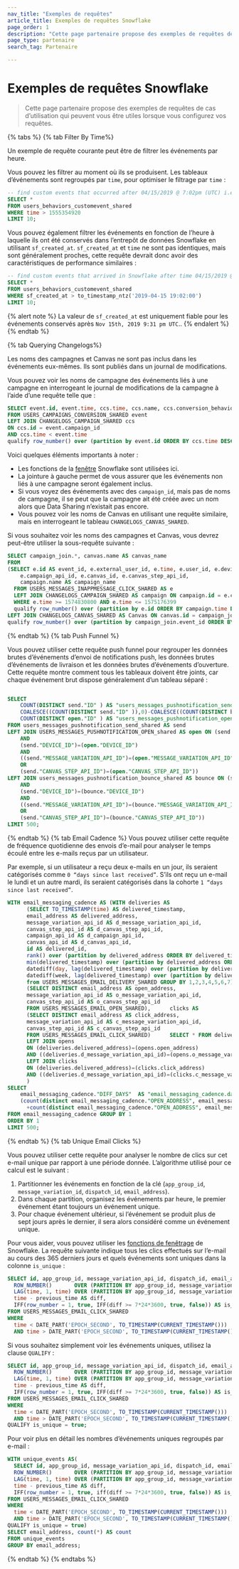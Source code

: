 ```yaml
---
nav_title: "Exemples de requêtes"
article_title: Exemples de requêtes Snowflake
page_order: 1
description: "Cette page partenaire propose des exemples de requêtes de cas d’utilisation qui peuvent vous être utiles lorsque vous configurez vos requêtes."
page_type: partenaire
search_tag: Partenaire

---
```


# Exemples de requêtes Snowflake

>  Cette page partenaire propose des exemples de requêtes de cas d’utilisation qui peuvent vous être utiles lorsque vous configurez vos requêtes.

{% tabs %}
{% tab Filter By Time%}

Un exemple de requête courante peut être de filtrer les événements par heure.

Vous pouvez les filtrer au moment où ils se produisent. Les tableaux d’événements sont regroupés par `time`, pour optimiser le filtrage par `time` :
```sql
-- find custom events that occurred after 04/15/2019 @ 7:02pm (UTC) i.e., timestamp=1555354920
SELECT *
FROM users_behaviors_customevent_shared
WHERE time > 1555354920
LIMIT 10;
```
Vous pouvez également filtrer les événements en fonction de l’heure à laquelle ils ont été conservés dans l’entrepôt de données Snowflake en utilisant `sf_created_at`. `sf_created_at` et `time` ne sont pas identiques, mais sont généralement proches, cette requête devrait donc avoir des caractéristiques de performance similaires :
```sql
-- find custom events that arrived in Snowflake after time 04/15/2019 @ 7:02pm (UTC)
SELECT *
FROM users_behaviors_customevent_shared
WHERE sf_created_at > to_timestamp_ntz('2019-04-15 19:02:00')
LIMIT 10;
```
{% alert note %}
La valeur de `sf_created_at` est uniquement fiable pour les événements conservés après `Nov 15th, 2019 9:31 pm UTC`..
{% endalert %}
{% endtab %}

{% tab Querying Changelogs%}
  
Les noms des campagnes et Canvas ne sont pas inclus dans les événements eux-mêmes. Ils sont publiés dans un journal de modifications. 

Vous pouvez voir les noms de campagne des événements liés à une campagne en interrogeant le journal de modifications de la campagne à l’aide d’une requête telle que :

```sql
SELECT event.id, event.time, ccs.time, ccs.name, ccs.conversion_behaviors[event.conversion_behavior_index]
FROM USERS_CAMPAIGNS_CONVERSION_SHARED event
LEFT JOIN CHANGELOGS_CAMPAIGN_SHARED ccs
ON ccs.id = event.campaign_id
AND ccs.time < event.time
qualify row_number() over (partition by event.id ORDER BY ccs.time DESC) = 1;
```
Voici quelques éléments importants à noter :
- Les fonctions de la [fenêtre](https://docs.snowflake.com/en/sql-reference/functions-analytic.html) Snowflake sont utilisées ici.
- La jointure à gauche permet de vous assurer que les événements non liés à une campagne seront également inclus.
- Si vous voyez des événements avec des `campaign_id`, mais pas de noms de campagne, il se peut que la campagne ait été créée avec un nom alors que Data Sharing n’existait pas encore.
- Vous pouvez voir les noms de Canvas en utilisant une requête similaire, mais en interrogeant le tableau `CHANGELOGS_CANVAS_SHARED`.

Si vous souhaitez voir les noms des campagnes et Canvas, vous devrez peut-être utiliser la sous-requête suivante :
```sql
SELECT campaign_join.*, canvas.name AS canvas_name
FROM 
(SELECT e.id AS event_id, e.external_user_id, e.time, e.user_id, e.device_id, e.sf_created_at,
    e.campaign_api_id, e.canvas_id, e.canvas_step_api_id, 
    campaign.name AS campaign_name
  FROM USERS_MESSAGES_INAPPMESSAGE_CLICK_SHARED AS e
  LEFT JOIN CHANGELOGS_CAMPAIGN_SHARED AS campaign ON campaign.id = e.campaign_id
  WHERE e.time >= 1574830800 AND e.time <= 1575176399
  qualify row_number() over (partition by e.id ORDER BY campaign.time DESC) = 1) AS campaign_join
LEFT JOIN CHANGELOGS_CANVAS_SHARED AS Canvas ON canvas.id = campaign_join.canvas_id
qualify row_number() over (partition by campaign_join.event_id ORDER BY canvas.time DESC) = 1;
```
{% endtab %}
{% tab Push Funnel %}

Vous pouvez utiliser cette requête push funnel pour regrouper les données brutes d’événements d’envoi de notifications push, les données brutes d’événements de livraison et les données brutes d’événements d’ouverture. Cette requête montre comment tous les tableaux doivent être joints, car chaque événement brut dispose généralement d’un tableau séparé :

```sql

SELECT
    COUNT(DISTINCT send."ID" ) AS "users_messages_pushnotification_send.push_sent",
    COALESCE((COUNT(DISTINCT send."ID" )),0)-COALESCE((COUNT(DISTINCT bounce."ID" )),0) AS "users_messages_pushnotification_send.push_delivered",
    COUNT(DISTINCT open."ID" ) AS "users_messages_pushnotification_open.push_opens"
FROM users_messages_pushnotification_send_shared AS send
LEFT JOIN USERS_MESSAGES_PUSHNOTIFICATION_OPEN_shared AS open ON (send."USER_ID")=(open."USER_ID")
    AND
    (send."DEVICE_ID")=(open."DEVICE_ID")
    AND
    ((send."MESSAGE_VARIATION_API_ID")=(open."MESSAGE_VARIATION_API_ID")
    OR
    (send."CANVAS_STEP_API_ID")=(open."CANVAS_STEP_API_ID"))
LEFT JOIN users_messages_pushnotification_bounce_shared AS bounce ON (send."USER_ID")=(bounce."USER_ID")
    AND
    (send."DEVICE_ID")=(bounce."DEVICE_ID")
    AND
    ((send."MESSAGE_VARIATION_API_ID")=(bounce."MESSAGE_VARIATION_API_ID")
    OR
    (send."CANVAS_STEP_API_ID")=(bounce."CANVAS_STEP_API_ID"))
LIMIT 500;
```

{% endtab %}
{% tab Email Cadence %}
Vous pouvez utiliser cette requête de fréquence quotidienne des envois d’e-mail pour analyser le temps écoulé entre les e-mails reçus par un utilisateur.

Par exemple, si un utilisateur a reçu deux e-mails en un jour, ils seraient catégorisés comme `0 “days since last received”`. S’ils ont reçu un e-mail le lundi et un autre mardi, ils seraient catégorisés dans la cohorte `1 “days since last received”`.

```sql
WITH email_messaging_cadence AS (WITH deliveries AS
      (SELECT TO_TIMESTAMP(time) AS delivered_timestamp,
      email_address AS delivered_address,
      message_variation_api_id AS d_message_variation_api_id,
      canvas_step_api_id AS d_canvas_step_api_id,
      campaign_api_id AS d_campaign_api_id,
      canvas_api_id AS d_canvas_api_id,
      id AS delivered_id,
      rank() over (partition by delivered_address ORDER BY delivered_timestamp ASC) AS delivery_event,
      min(delivered_timestamp) over (partition by delivered_address ORDER BY delivered_timestamp ASC) AS first_delivered,
      datediff(day, lag(delivered_timestamp) over (partition by delivered_address ORDER BY delivered_timestamp ASC), delivered_timestamp) AS diff_days,
      datediff(week, lag(delivered_timestamp) over (partition by delivered_address ORDER BY delivered_timestamp ASC), delivered_timestamp) AS diff_weeks
      from USERS_MESSAGES_EMAIL_DELIVERY_SHARED GROUP BY 1,2,3,4,5,6,7),      opens AS
      (SELECT DISTINCT email_address AS open_address,
      message_variation_api_id AS o_message_variation_api_id,
      canvas_step_api_id AS o_canvas_step_api_id
      FROM USERS_MESSAGES_EMAIL_OPEN_SHARED),      clicks AS
      (SELECT DISTINCT email_address AS click_address,
      message_variation_api_id AS c_message_variation_api_id,
      canvas_step_api_id AS c_canvas_step_api_id
      FROM USERS_MESSAGES_EMAIL_CLICK_SHARED)      SELECT * FROM deliveries
      LEFT JOIN opens
      ON (deliveries.delivered_address)=(opens.open_address)
      AND ((deliveries.d_message_variation_api_id)=(opens.o_message_variation_api_id) OR (deliveries.d_canvas_step_api_id)=(opens.o_canvas_step_api_id))
      LEFT JOIN clicks
      ON (deliveries.delivered_address)=(clicks.click_address)
      AND ((deliveries.d_message_variation_api_id)=(clicks.c_message_variation_api_id) OR (deliveries.d_canvas_step_api_id)=(clicks.c_canvas_step_api_id))
      )
SELECT
    email_messaging_cadence."DIFF_DAYS"  AS "email_messaging_cadence.days_since_last_received",
    (count(distinct email_messaging_cadence."OPEN_ADDRESS", email_messaging_cadence."O_MESSAGE_VARIATION_API_ID")
      +count(distinct email_messaging_cadence."OPEN_ADDRESS", email_messaging_cadence."O_CANVAS_STEP_API_ID"))/(COUNT(DISTINCT email_messaging_cadence."DELIVERED_ID" ))  AS "email_messaging_cadence.unique_open_rate"
FROM email_messaging_cadence GROUP BY 1
ORDER BY 1
LIMIT 500;
```
{% endtab %}
{% tab Unique Email Clicks %}

Vous pouvez utiliser cette requête pour analyser le nombre de clics sur cet e-mail unique par rapport à une période donnée. L’algorithme utilisé pour ce calcul est le suivant :
  1. Partitionner les événements en fonction de la clé (`app_group_id`, `message_variation_id`, `dispatch_id`, `email_address`).
  2. Dans chaque partition, organisez les événements par heure, le premier événement étant toujours un événement unique.
  3. Pour chaque événement ultérieur, si l’événement se produit plus de sept jours après le dernier, il sera alors considéré comme un événement unique.
  
Pour vous aider, vous pouvez utiliser les [fonctions de fenêtrage](https://docs.snowflake.com/en/sql-reference/functions-analytic.html) de Snowflake. La requête suivante indique tous les clics effectués sur l’e-mail au cours des 365 derniers jours et quels événements sont uniques dans la colonne `is_unique` :
  
```sql
SELECT id, app_group_id, message_variation_api_id, dispatch_id, email_address, time,
  ROW_NUMBER()       OVER (PARTITION BY app_group_id, message_variation_api_id, dispatch_id, email_address order by time) row_number,
  LAG(time, 1, time) OVER (PARTITION BY app_group_id, message_variation_api_id, dispatch_id, email_address order by time) previous_time,
  time - previous_time AS diff,
  IFF(row_number = 1, true, IFF(diff >= 7*24*3600, true, false)) AS is_unique
FROM USERS_MESSAGES_EMAIL_CLICK_SHARED
WHERE
  time < DATE_PART('EPOCH_SECOND', TO_TIMESTAMP(CURRENT_TIMESTAMP())) 
  AND time > DATE_PART('EPOCH_SECOND', TO_TIMESTAMP(CURRENT_TIMESTAMP())) - 365*24*3600; 
```

Si vous souhaitez simplement voir les événements uniques, utilisez la clause `QUALIFY` :
```sql
SELECT id, app_group_id, message_variation_api_id, dispatch_id, email_address, time,
  ROW_NUMBER()       OVER (PARTITION BY app_group_id, message_variation_api_id, dispatch_id, email_address order by time) row_number,
  LAG(time, 1, time) OVER (PARTITION BY app_group_id, message_variation_api_id, dispatch_id, email_address order by time) previous_time,
  time - previous_time AS diff,
  IFF(row_number = 1, true, IFF(diff >= 7*24*3600, true, false)) AS is_unique
FROM USERS_MESSAGES_EMAIL_CLICK_SHARED
WHERE
  time < DATE_PART('EPOCH_SECOND', TO_TIMESTAMP(CURRENT_TIMESTAMP())) 
  AND time > DATE_PART('EPOCH_SECOND', TO_TIMESTAMP(CURRENT_TIMESTAMP())) - 365*24*3600
QUALIFY is_unique = true;
```
Pour voir plus en détail les nombres d’événements uniques regroupés par e-mail :
```sql
WITH unique_events AS(
  SELECT id, app_group_id, message_variation_api_id, dispatch_id, email_address, time,
  ROW_NUMBER()       OVER (PARTITION BY app_group_id, message_variation_api_id, dispatch_id, email_address order by time) row_number,
  LAG(time, 1, time) OVER (PARTITION BY app_group_id, message_variation_api_id, dispatch_id, email_address order by time) previous_time,
  time - previous_time AS diff,
  IFF(row_number = 1, true, iff(diff >= 7*24*3600, true, false)) AS is_unique
FROM USERS_MESSAGES_EMAIL_CLICK_SHARED
WHERE
  time < DATE_PART('EPOCH_SECOND', TO_TIMESTAMP(CURRENT_TIMESTAMP())) 
  AND time > DATE_PART('EPOCH_SECOND', TO_TIMESTAMP(CURRENT_TIMESTAMP())) - 365*24*3600
QUALIFY is_unique = true) 
SELECT email_address, count(*) AS count
FROM unique_events
GROUP BY email_address;
```
{% endtab %}
{% endtabs %}
